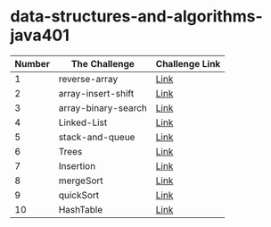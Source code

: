 # data-structures-and-algorithms-java401


| Number  |The Challenge	 | Challenge Link|
| ------------- | ------------- | ------------- |
| 1	  |  reverse-array | [Link](codechallenges/array-reverse/README.md)|
| 2  |  array-insert-shift | [Link](codechallenges/array-reverse/README.md)|
| 3  |  array-binary-search | [Link](codechallenges/array-binary-search/README.md)|
| 4 | Linked-List | [Link](data-structure/linked-list/README.md)|
| 5 | stack-and-queue | [Link](data-structure/stackAndQueue2)|
| 6 | Trees | [Link](data-structure/trees/README.md)|
| 7 | Insertion  | [Link](codechallenges/InsertionSort/InsertionSort.md)|
| 8 | mergeSort  | [Link](codechallenges/InsertionSort/mergeSort.md)|
| 9 | quickSort  | [Link](codechallenges/InsertionSort/quickSort.md)|
| 10 | HashTable  | [Link](data-structure/hashTable/README.md)|








